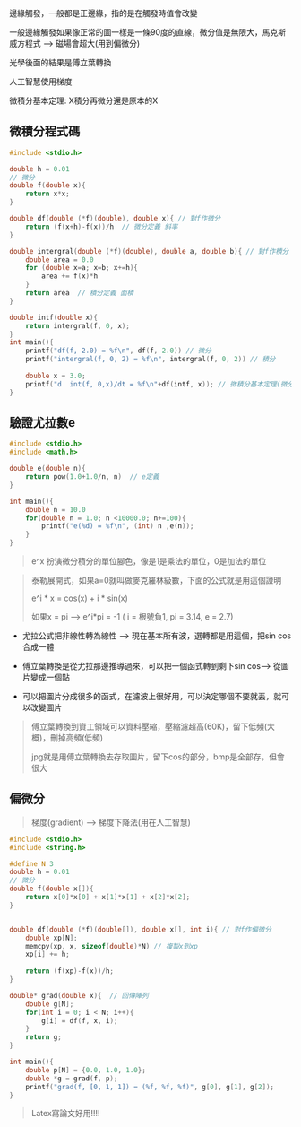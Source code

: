 邊緣觸發，一般都是正邊緣，指的是在觸發時值會改變



一般邊緣觸發如果像正常的圖一樣是一條90度的直線，微分值是無限大，馬克斯威方程式 --> 磁場會超大(用到偏微分)





光學後面的結果是傅立葉轉換

人工智慧使用梯度



微積分基本定理: X積分再微分還是原本的X



## 微積分程式碼

```C
#include <stdio.h>

double h = 0.01
// 微分
double f(double x){
    return x*x;
}

double df(double (*f)(double), double x){ // 對f作微分
    return (f(x+h)-f(x))/h  // 微分定義 斜率
}

double intergral(double (*f)(double), double a, double b){ // 對f作積分
    double area = 0.0
    for (double x=a; x=b; x+=h){
        area += f(x)*h
    }
    return area  // 積分定義 面積
}

double intf(double x){
    return intergral(f, 0, x);
}
int main(){
    printf("df(f, 2.0) = %f\n", df(f, 2.0)) // 微分
    printf("intergral(f, 0, 2) = %f\n", intergral(f, 0, 2)) // 積分
        
    double x = 3.0;
    printf("d  int(f, 0,x)/dt = %f\n"+df(intf, x)); // 微積分基本定理(微分後積分等於自己(f(x)))
}
```



## 驗證尤拉數e

```c
#include <stdio.h>
#include <math.h>

double e(double n){
    return pow(1.0+1.0/n, n)  // e定義
}

int main(){
    double n = 10.0
    for(double n = 1.0; n <10000.0; n+=100){
        printf("e(%d) = %f\n", (int) n ,e(n));
    }
}

```

> e^x 扮演微分積分的單位腳色，像是1是乘法的單位，0是加法的單位



> 泰勒展開式，如果a=0就叫做麥克羅林級數，下面的公式就是用這個證明
>
> e^i * x = cos(x) + i * sin(x)
>
> 如果x = pi --> e^i*pi = -1  ( i = 根號負1, pi = 3.14, e = 2.7)



* 尤拉公式把非線性轉為線性 --> 現在基本所有波，選轉都是用這個，把sin cos合成一體



* 傅立葉轉換是從尤拉那邊推導過來，可以把一個函式轉到剩下sin cos--> 從圖片變成一個點
* 可以把圖片分成很多的函式，在濾波上很好用，可以決定哪個不要就丟，就可以改變圖片

> 傅立葉轉換到資工領域可以資料壓縮，壓縮濾超高(60K)，留下低頻(大概)，刪掉高頻(低頻)
>
> jpg就是用傅立葉轉換去存取圖片，留下cos的部分，bmp是全部存，但會很大







## 偏微分

> 梯度(gradient) --> 梯度下降法(用在人工智慧)

```C
#include <stdio.h>
#include <string.h>

#define N 3
double h = 0.01
// 微分
double f(double x[]){
    return x[0]*x[0] + x[1]*x[1] + x[2]*x[2];
}


double df(double (*f)(double[]), double x[], int i){ // 對f作偏微分
    double xp[N];
    memcpy(xp, x, sizeof(double)*N) // 複製x到xp
    xp[i] += h;
    
    return (f(xp)-f(x))/h;
}

double* grad(double x){  // 回傳陣列
    double g[N];
    for(int i = 0; i < N; i++){
        g[i] = df(f, x, i);
    }
    return g;
}

int main(){
    double p[N] = {0.0, 1.0, 1.0};
    double *g = grad(f, p);
    printf("grad(f, [0, 1, 1]) = (%f, %f, %f)", g[0], g[1], g[2]);
}
```

















> Latex寫論文好用!!!!
